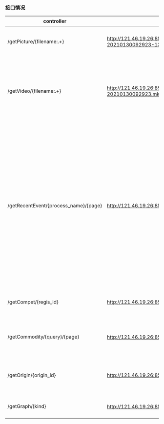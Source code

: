 ### 接口情况

| controller| 示例Url                                                      | 参数     | 返回值                                                     | 备注 |
| ------------------------- | ------------------------------------------------------------ | -------- | ---------------------------------------------------------- | ---- |
| /getPicture/{filename:.+} | http://121.46.19.26:8511/getPicture/01-20210130092923-13.jpg | 图片名称 | 直接返回HttpServletResponse，用\<img src="url"\>可以接收。 |      |
| /getVideo/{filename:.+} | http://121.46.19.26:8511/getVideo/01-20210130092923.mkv | 视频名称 | 直接返回HttpServletResponse，用\<video\> \<source src="url"\>\</video\>可以接收。 |firefox、chrome、edge测试通过，IE不行。目前测试过传输200m大小的视频|
| /getRecentEvent/{process_name}/{page} | http://121.46.19.26:8511/getRecentEvent/product/1 | process_name：生产流程中某个步骤；page：每15条一页 | 返回15个表示标准时间的整数组成的list。第1页是该生产线上最近的15条视频录制的时间（或者15张图片拍摄的时间，图片与视频是一一对应的）。 |由于没有提前商量，不确定时间的传输方式，暂时使用长整型（即1970.1.1至今的时间）。图片和视频的名称需要使用到这个时间（前端展示可能也需要？），所以这里需要改一个合适点的格式。|
| /getCompet/{regis_id} | http://121.46.19.26:8511/getCompet/440108400003939 | 主公司的工商注册号 | 返回竞品模块的主公司基本信息、竞品公司基本信息和地理信息、主公司商品信息、竞品商品信息 ||
| /getCommodity/{query}/{page} | http://121.46.19.26:8511/getCommodity/糖果/1 | 查询商品的检索词、要获取的商品页的页码 | 返回对应的检索结果，即对应页码的20条商品的skuId、标题、商店、价格、京东连接url、图片url、评价、类别等||
|/getOrigin/{origin_id}|http://121.46.19.26:8511/getOrigin/16119701634150000|依据唯一溯源码查询溯源信息|json字符串，嵌套了两层内部类，见示例|暂时尚未与图片视频建立关联，待定。|
| /getGraph/{kind} | http://121.46.19.26:8511/getGraph/冷冻食品 | 某一领域的关键词 | 返回该领域中主要的相关食品品牌信息，用于知识图谱的展示。 ||
